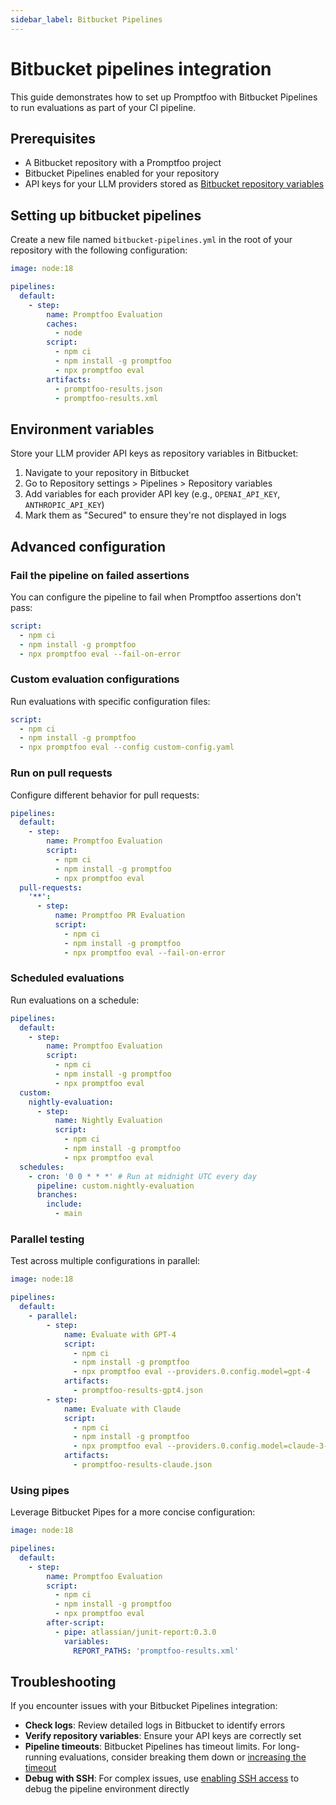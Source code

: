 ```yaml
---
sidebar_label: Bitbucket Pipelines
---
```


# Bitbucket pipelines integration

This guide demonstrates how to set up Promptfoo with Bitbucket Pipelines to run evaluations as part of your CI pipeline.

## Prerequisites

- A Bitbucket repository with a Promptfoo project
- Bitbucket Pipelines enabled for your repository
- API keys for your LLM providers stored as [Bitbucket repository variables](https://support.atlassian.com/bitbucket-cloud/docs/variables-and-secrets/)

## Setting up bitbucket pipelines

Create a new file named `bitbucket-pipelines.yml` in the root of your repository with the following configuration:

```yaml
image: node:18

pipelines:
  default:
    - step:
        name: Promptfoo Evaluation
        caches:
          - node
        script:
          - npm ci
          - npm install -g promptfoo
          - npx promptfoo eval
        artifacts:
          - promptfoo-results.json
          - promptfoo-results.xml
```

## Environment variables

Store your LLM provider API keys as repository variables in Bitbucket:

1. Navigate to your repository in Bitbucket
2. Go to Repository settings > Pipelines > Repository variables
3. Add variables for each provider API key (e.g., `OPENAI_API_KEY`, `ANTHROPIC_API_KEY`)
4. Mark them as "Secured" to ensure they're not displayed in logs

## Advanced configuration

### Fail the pipeline on failed assertions

You can configure the pipeline to fail when Promptfoo assertions don't pass:

```yaml
script:
  - npm ci
  - npm install -g promptfoo
  - npx promptfoo eval --fail-on-error
```

### Custom evaluation configurations

Run evaluations with specific configuration files:

```yaml
script:
  - npm ci
  - npm install -g promptfoo
  - npx promptfoo eval --config custom-config.yaml
```

### Run on pull requests

Configure different behavior for pull requests:

```yaml
pipelines:
  default:
    - step:
        name: Promptfoo Evaluation
        script:
          - npm ci
          - npm install -g promptfoo
          - npx promptfoo eval
  pull-requests:
    '**':
      - step:
          name: Promptfoo PR Evaluation
          script:
            - npm ci
            - npm install -g promptfoo
            - npx promptfoo eval --fail-on-error
```

### Scheduled evaluations

Run evaluations on a schedule:

```yaml
pipelines:
  default:
    - step:
        name: Promptfoo Evaluation
        script:
          - npm ci
          - npm install -g promptfoo
          - npx promptfoo eval
  custom:
    nightly-evaluation:
      - step:
          name: Nightly Evaluation
          script:
            - npm ci
            - npm install -g promptfoo
            - npx promptfoo eval
  schedules:
    - cron: '0 0 * * *' # Run at midnight UTC every day
      pipeline: custom.nightly-evaluation
      branches:
        include:
          - main
```

### Parallel testing

Test across multiple configurations in parallel:

```yaml
image: node:18

pipelines:
  default:
    - parallel:
        - step:
            name: Evaluate with GPT-4
            script:
              - npm ci
              - npm install -g promptfoo
              - npx promptfoo eval --providers.0.config.model=gpt-4
            artifacts:
              - promptfoo-results-gpt4.json
        - step:
            name: Evaluate with Claude
            script:
              - npm ci
              - npm install -g promptfoo
              - npx promptfoo eval --providers.0.config.model=claude-3-opus-20240229
            artifacts:
              - promptfoo-results-claude.json
```

### Using pipes

Leverage Bitbucket Pipes for a more concise configuration:

```yaml
image: node:18

pipelines:
  default:
    - step:
        name: Promptfoo Evaluation
        script:
          - npm ci
          - npm install -g promptfoo
          - npx promptfoo eval
        after-script:
          - pipe: atlassian/junit-report:0.3.0
            variables:
              REPORT_PATHS: 'promptfoo-results.xml'
```

## Troubleshooting

If you encounter issues with your Bitbucket Pipelines integration:

- **Check logs**: Review detailed logs in Bitbucket to identify errors
- **Verify repository variables**: Ensure your API keys are correctly set
- **Pipeline timeouts**: Bitbucket Pipelines has timeout limits. For long-running evaluations, consider breaking them down or [increasing the timeout](https://support.atlassian.com/bitbucket-cloud/docs/build-timeouts/)
- **Debug with SSH**: For complex issues, use [enabling SSH access](https://support.atlassian.com/bitbucket-cloud/docs/debug-your-pipelines-with-ssh/) to debug the pipeline environment directly
